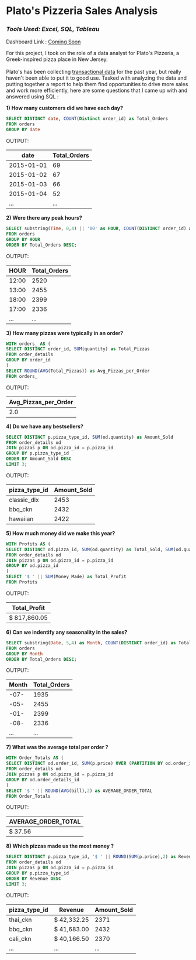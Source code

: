 # Plato's Pizzeria Sales Analysis
### *Tools Used: Excel, SQL, Tableau*

Dashboard Link : [Coming Soon](https://public.tableau.com/app/profile/chrisf03)

For this project, I took on the role of a data analyst for Plato's Pizzeria, a Greek-inspired pizza place in New Jersey.
<br><br>
Plato's has been collecting [transactional data](https://mavenanalytics.io/challenges/maven-pizza-challenge/4) for the past year, but really haven't been able to put it to good use. Tasked with analyzing the data and putting together a report to help them find opportunities to drive more sales and work more efficiently, here are some questions that I came up with and answered using SQL : 

<b> 1) How many customers did we have each day? </b> 
```sql
SELECT DISTINCT date, COUNT(Distinct order_id) as Total_Orders
FROM orders
GROUP BY date
```
OUTPUT: 

|date|Total_Orders|
|----|------------|
|2015-01-01|69|
|2015-01-02|67|
|2015-01-03|66|
|2015-01-04|52|
|...|...|

<b> 2) Were there any peak hours? </b>
```sql
SELECT substring(Time, 0,4) || '00' as HOUR, COUNT(DISTINCT order_id) as Total_Orders
FROM orders
GROUP BY HOUR
ORDER BY Total_Orders DESC;
```
OUTPUT:

|HOUR|Total_Orders|
|----|------------|
|12:00|2520|
|13:00|2455|
|18:00|2399|
|17:00|2336|
|...|...|

<b> 3) How many pizzas were typically in an order? </b>
```sql
WITH orders_ AS (
SELECT DISTINCT order_id, SUM(quantity) as Total_Pizzas
FROM order_details
GROUP BY order_id
)
SELECT ROUND(AVG(Total_Pizzas)) as Avg_Pizzas_per_Order
FROM orders_
```
OUTPUT: 

|Avg_Pizzas_per_Order|
|------------|
|2.0|

<b> 4) Do we have any bestsellers? </b>
```sql
SELECT DISTINCT p.pizza_type_id, SUM(od.quantity) as Amount_Sold
FROM order_details od 
JOIN pizzas p ON od.pizza_id = p.pizza_id
GROUP BY p.pizza_type_id
ORDER BY Amount_Sold DESC
LIMIT 3;
```
OUTPUT:

|pizza_type_id|Amount_Sold|
|-------------|-----------|
|classic_dlx|2453|
|bbq_ckn|2432|
|hawaiian|2422|

<b> 5) How much money did we make this year? </b>
```sql
WITH Profits AS (
SELECT DISTINCT od.pizza_id, SUM(od.quantity) as Total_Sold, SUM(od.quantity) * p.price as Money_Made
FROM order_details od
JOIN pizzas p ON od.pizza_id = p.pizza_id
GROUP BY od.pizza_id
)
SELECT '$ ' || SUM(Money_Made) as Total_Profit
FROM Profits
```
OUTPUT:

|Total_Profit|
|------------|
|$ 817,860.05|

<b> 6) Can we indentify any seasonality in the sales? </b>
```sql
SELECT substring(Date, 5,4) as Month, COUNT(DISTINCT order_id) as Total_Orders
FROM orders
GROUP BY Month
ORDER BY Total_Orders DESC;
```
OUTPUT:

|Month|Total_Orders|
|----|------------|
|-07-|1935|
|-05-|2455|
|-01-|2399|
|-08-|2336|
|...|...|

<b> 7) What was the average total per order ? </b>
```sql
WITH Order_Totals AS (
SELECT DISTINCT od.order_id, SUM(p.price) OVER (PARTITION BY od.order_id) as bill
FROM order_details od
JOIN pizzas p ON od.pizza_id = p.pizza_id
GROUP BY od.order_details_id
)
SELECT '$ ' || ROUND(AVG(bill),2) as AVERAGE_ORDER_TOTAL
FROM Order_Totals
```
OUTPUT:

|AVERAGE_ORDER_TOTAL|
|------------|
|$ 37.56|

<b> 8) Which pizzas made us the most money ? </b>
```sql
SELECT DISTINCT p.pizza_type_id, '$ ' || ROUND(SUM(p.price),2) as Revenue, SUM(od.quantity) as Amount_Sold
FROM order_details od 
JOIN pizzas p ON od.pizza_id = p.pizza_id
GROUP BY p.pizza_type_id
ORDER BY Revenue DESC
LIMIT 3;
```
OUTPUT:

|pizza_type_id|Revenue|Amount_Sold|
|-------------|-------|-----------|
|thai_ckn|$ 42,332.25|2371|
|bbq_ckn|$ 41,683.00|2432|
|cali_ckn|$ 40,166.50|2370|
|...|...|...|

